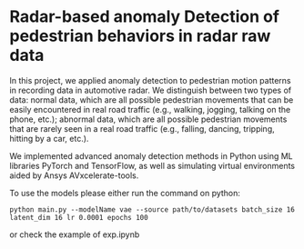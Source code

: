 # Radar-based anomaly Detection of pedestrian behaviors in radar raw data #

In this project, we applied anomaly detection to pedestrian motion patterns in recording data in automotive radar. We distinguish between two types of data: normal data, which are all possible pedestrian movements that can be easily encountered in real road traffic (e.g., walking, jogging, talking on the phone, etc.); abnormal data, which are all possible pedestrian movements that are rarely seen in a real road traffic (e.g., falling, dancing, tripping, hitting by a car, etc.). 

We implemented advanced anomaly detection methods in Python using ML libraries PyTorch and TensorFlow, as well as simulating virtual environments aided by Ansys AVxcelerate-tools.

To use the models please either run the command on python:

```
python main.py --modelName vae --source path/to/datasets batch_size 16 latent_dim 16 lr 0.0001 epochs 100
```

or check the example of exp.ipynb

